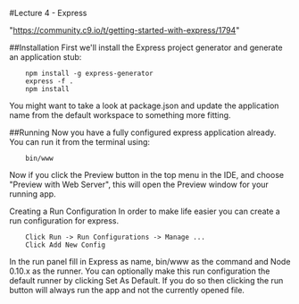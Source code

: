 #Lecture 4 - Express

"https://community.c9.io/t/getting-started-with-express/1794"


##Installation
First we'll install the Express project generator and generate an application stub:

        npm install -g express-generator
        express -f .
        npm install
You might want to take a look at package.json and update the application name from the default workspace to something more fitting.


##Running
Now you have a fully configured express application already. You can run it from the terminal using:

        bin/www
Now if you click the Preview button in the top menu in the IDE, and choose "Preview with Web Server", this will open the Preview window for your running app.

Creating a Run Configuration
In order to make life easier you can create a run configuration for express.

        Click Run -> Run Configurations -> Manage ...
        Click Add New Config
        
In the run panel fill in Express as name, bin/www as the command and Node 0.10.x as the runner.
You can optionally make this run configuration the default runner by clicking Set As Default. 
If you do so then clicking the run button will always run the app and not the currently opened file.